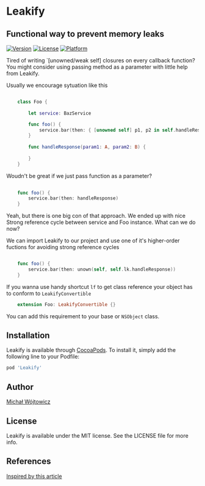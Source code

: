 # Leakify

## Functional way to prevent memory leaks
[![Version](https://img.shields.io/cocoapods/v/Leakify.svg?style=flat)](https://cocoapods.org/pods/Leakify)
[![License](https://img.shields.io/cocoapods/l/Leakify.svg?style=flat)](https://cocoapods.org/pods/Leakify)
[![Platform](https://img.shields.io/cocoapods/p/Leakify.svg?style=flat)](https://cocoapods.org/pods/Leakify)

Tired of writing `[unowned/weak self] closures on every callback function?
You might consider using passing method as a parameter with little help from Leakify.

Usually we encourage sytuation like this

```Swift

    class Foo {
    
        let service: BazService

        func foo() {
            service.bar(then: { [unowned self] p1, p2 in self.handleResponse(param1: p1, param2: p2) })
        }
        
        func handleResponse(param1: A, param2: B) {
        
        }
    }
```
    
Woudn't be great if we just pass function as a parameter?
```Swift
    
    func foo() {
        service.bar(then: handleResponse)
    }
```
Yeah, but there is one big con of that approach. We ended up with nice Strong reference cycle between service and Foo instance.
What can we do now?

We can import Leakify to our project and use one of it's higher-order fuctions for avoiding strong reference cycles

```Swift

    func foo() {
        service.bar(then: unown(self, self.lk.handleResponse))
    }
```
If you wanna use handy shortcut `lf` to get class reference your object has to conform to `LeakifyConvertible`
```Swift
    extension Foo: LeakifyConvertible {}
```
You can add this requirement to your base or `NSObject` class.

## Installation

Leakify is available through [CocoaPods](https://cocoapods.org). To install
it, simply add the following line to your Podfile:

```ruby
pod 'Leakify'
```

## Author

[Michał Wójtowicz](wojtowiczmichal97@gmail.com)

## License

Leakify is available under the MIT license. See the LICENSE file for more info.

## References
[Inspired by this article](https://sveinhal.github.io/2016/03/16/retain-cycles-function-references/)
